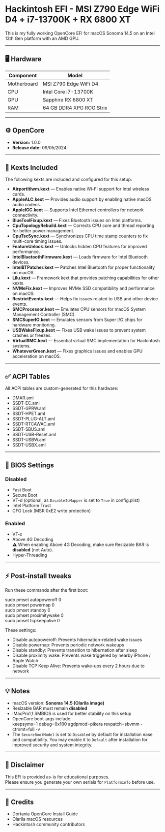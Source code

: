 # Hackintosh EFI - MSI Z790 Edge WiFi D4 + i7-13700K + RX 6800 XT

This is my fully working OpenCore EFI for macOS Sonoma 14.5 on an Intel 13th Gen platform with an AMD GPU.

---

## 🖥️ Hardware

| Component | Model |
|------------|----------------------------|
| Motherboard | MSI Z790 Edge WiFi D4 |
| CPU | Intel Core i7-13700K |
| GPU | Sapphire RX 6800 XT |
| RAM | 64 GB DDR4 XPG ROG Strix |

---

## ⚙ OpenCore

- **Version:** 1.0.0  
- **Release date:** 09/05/2024  

---

## 🧩 Kexts Included

The following kexts are included and configured for this setup:

- **AirportItlwm.kext** — Enables native Wi-Fi support for Intel wireless cards.  
- **AppleALC.kext** — Provides audio support by enabling native macOS audio codecs.  
- **AppleIGC.kext** — Supports Intel Ethernet controllers for network connectivity.  
- **BlueToolFixup.kext** — Fixes Bluetooth issues on Intel platforms.  
- **CpuTopologyRebuild.kext** — Corrects CPU core and thread reporting for better power management.  
- **CpuTscSync.kext** — Synchronizes CPU time stamp counters to fix multi-core timing issues.  
- **FeatureUnlock.kext** — Unlocks hidden CPU features for improved performance.  
- **IntelBluetoothFirmware.kext** — Loads firmware for Intel Bluetooth devices.  
- **IntelBTPatcher.kext** — Patches Intel Bluetooth for proper functionality on macOS.  
- **Lilu.kext** — Framework kext that provides patching capabilities for other kexts.  
- **NVMeFix.kext** — Improves NVMe SSD compatibility and performance on macOS.  
- **RestrictEvents.kext** — Helps fix issues related to USB and other device events.  
- **SMCProcessor.kext** — Emulates CPU sensors for macOS System Management Controller (SMC).  
- **SMCSuperIO.kext** — Emulates sensors from Super I/O chips for hardware monitoring.  
- **USBWakeFixup.kext** — Fixes USB wake issues to prevent system crashes or freezes.  
- **VirtualSMC.kext** — Essential virtual SMC implementation for Hackintosh systems.  
- **WhateverGreen.kext** — Fixes graphics issues and enables GPU acceleration on macOS.


---

## ✅ ACPI Tables

All ACPI tables are custom-generated for this hardware:
- DMAR.aml
- SSDT-EC.aml
- SSDT-GPRW.aml
- SSDT-HPET.aml
- SSDT-PLUG-ALT.aml
- SSDT-RTCAWAC.aml
- SSDT-SBUS.aml
- SSDT-USB-Reset.aml
- SSDT-USBW.aml
- SSDT-USBX.aml

---

## 🔑 BIOS Settings

### Disabled
- Fast Boot
- Secure Boot
- VT-d (optional, as `DisableIoMapper` is set to `True` in config.plist)
- Intel Platform Trust
- CFG Lock (MSR 0xE2 write protection)

### Enabled
- VT-x
- Above 4G Decoding  
  ⚠ When enabling Above 4G Decoding, make sure Resizable BAR is **disabled** (not Auto).
- Hyper-Threading

---

## ⚡ Post-install tweaks

Run these commands after the first boot:

sudo pmset autopoweroff 0  
sudo pmset powernap 0  
sudo pmset standby 0  
sudo pmset proximitywake 0  
sudo pmset tcpkeepalive 0  

These settings:  
- Disable autopoweroff: Prevents hibernation-related wake issues  
- Disable powernap: Prevents periodic network wakeups  
- Disable standby: Prevents transition to hibernation after sleep  
- Disable proximity wake: Prevents wake triggered by nearby iPhone / Apple Watch  
- Disable TCP Keep Alive: Prevents wake-ups every 2 hours due to network  

---

## 💡 Notes

- macOS version: **Sonoma 14.5 (Olarila image)**
- Resizable BAR must remain **disabled**
- iMacPro1,1 SMBIOS is used for better stability on this setup
- OpenCore boot-args include:  
  keepsyms=1 debug=0x100 agdpmod=pikera revpatch=sbvmm -ctrsmt=full -v  
- The `SecureBootModel` is set to `Disabled` by default for installation ease and compatibility. You may enable it to `Default` after installation for improved security and system integrity.

---

## 📌 Disclaimer

This EFI is provided as-is for educational purposes.  
Please ensure you generate your own serials for `PlatformInfo` before use.

---

## 📝 Credits

- Dortania OpenCore Install Guide
- Olarila macOS resources
- Hackintosh community contributors